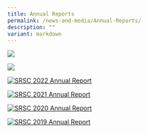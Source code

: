 ```yaml
---
title: Annual Reports
permalink: /news-and-media/Annual-Reports/
description: ""
variant: markdown
---
```

<a href="https://drive.google.com/file/d/1OqFfhGonYAf0d70Bb_Dcid4yB0UbPRdP/view?usp=sharing">![](/images/2024_annual_report.jpg)

</a><a href="https://drive.google.com/file/d/1_N7K6Vtykvx8ffmkpS__rGadc2pdDmq7/view?usp=sharing">![](/images/2023%20annual%20report.jpg)
	
</a><a href="https://drive.google.com/file/d/18BrdI3j9kqpl-_YUj-HRuK-7UBFXQxcm/view?usp=sharing"><img src="/images/2022  .jpg" title="SRSC 2022 Annual Report" alt="SRSC 2022 Annual Report"></a>


<a href="https://drive.google.com/file/d/1NsYJxiO2W19-YA0pl6YgiH8C8gVb0khY/view?usp=share\_link"><img src="/images/2021.jpg" title="SRSC 2021 Annual Report" alt="SRSC 2021 Annual Report"></a>


<a href="https://drive.google.com/file/d/1roBlWgsmuQgh0GKkZDY4quHWYxvtE963/view?usp=share\_link"><img src="/images/2020.jpg" title="SRSC 2020 Annual Report" alt="SRSC 2020 Annual Report"></a>

<a href="https://drive.google.com/file/d/1eide1EiSAT2_PwMTyDrfe5nJ0_PVtkdJ/view?usp=share_link"><img src="/images/2019.jpg" title="SRSC 2019 Annual Report" alt="SRSC 2019 Annual Report"></a>